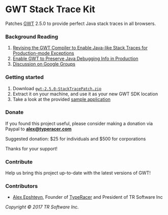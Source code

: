 # GWT Stack Trace Kit

Patches [GWT](http://www.gwtproject.org/) 2.5.0 to provide perfect Java stack traces in all browsers.

### Background Reading

1. [Revising the GWT Compiler to Enable Java-like Stack Traces for Production-mode Exceptions](http://goo.gl/YGsrQ)
2. [Enable GWT to Preserve Java Debugging Info in Production](http://igg.me/at/gwt-stack-traces/x/3494291)
3. [Discussion on Google Groups](http://goo.gl/ekOuGr)

### Getting started

1. Download [`gwt-2.5.0-StackTracePatch.zip`](https://github.com/aepshteyn/gwt-stack-trace-kit/releases/download/v1.0/gwt-2.5.0-StackTracePatch.zip)
2. Extract it on your machine, and use it as your new GWT SDK location
3. Take a look at the provided [sample application](https://github.com/aepshteyn/gwt-stack-trace-kit/tree/master/sample)

### Donate

If you found this project useful, please consider making a donation via
Paypal to **alex@typeracer.com**

Suggested donation: $25 for individuals and $500 for corporations

Thanks for your support!

### Contribute

Help us bring this project up-to-date with the latest versions of GWT!

### Contributors

- [Alex Epshteyn](https://github.com/aepshteyn), Founder of [TypeRacer](http://play.typeracer.com/) and President of TR Software Inc


_Copyright &copy; 2017 TR Software Inc._